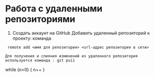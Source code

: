 # Работа с удаленными репозиториями
1. Создать аккаунт на GitHub
Добавить удаленный репозиторий к проекту:
команда
```
 remote add <имя для репозитория> <url-адрес репозитория в сети>
```
```
Для получения и слияния изменений из удаленного репозитория используется команда : git puii
```
while (n<0)
{
n++
}

